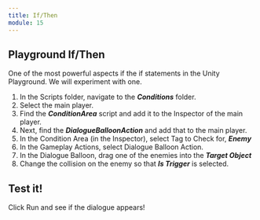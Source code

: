 ```yaml
---
title: If/Then
module: 15
---
```


## Playground If/Then  

One of the most powerful aspects if the if statements in the Unity Playground. We will experiment with one.

1. In the Scripts folder, navigate to the ***Conditions*** folder.
2. Select the main player.
3. Find the ***ConditionArea*** script and add it to the Inspector of the main player.
4. Next, find the ***DialogueBalloonAction*** and add that to the main player.
5. In the Condition Area (in the Inspector), select Tag to Check for, ***Enemy***
6. In the Gameplay Actions, select Dialogue Balloon Action.
7. In the Dialogue Balloon, drag one of the enemies into the ***Target Object***
8. Change the collision on the enemy so that ***Is Trigger*** is selected. 

## Test it!

Click Run and see if the dialogue appears!